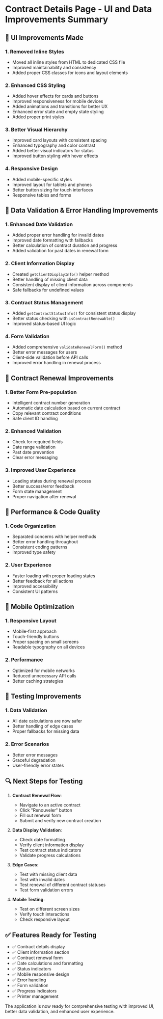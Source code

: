 # Contract Details Page - UI and Data Improvements Summary

## 🎨 UI Improvements Made

### 1. **Removed Inline Styles**
- Moved all inline styles from HTML to dedicated CSS file
- Improved maintainability and consistency
- Added proper CSS classes for icons and layout elements

### 2. **Enhanced CSS Styling**
- Added hover effects for cards and buttons
- Improved responsiveness for mobile devices
- Added animations and transitions for better UX
- Enhanced error state and empty state styling
- Added proper print styles

### 3. **Better Visual Hierarchy**
- Improved card layouts with consistent spacing
- Enhanced typography and color contrast
- Added better visual indicators for status
- Improved button styling with hover effects

### 4. **Responsive Design**
- Added mobile-specific styles
- Improved layout for tablets and phones
- Better button sizing for touch interfaces
- Responsive tables and forms

## 🔧 Data Validation & Error Handling Improvements

### 1. **Enhanced Date Validation**
- Added proper error handling for invalid dates
- Improved date formatting with fallbacks
- Better calculation of contract duration and progress
- Added validation for past dates in renewal form

### 2. **Client Information Display**
- Created `getClientDisplayInfo()` helper method
- Better handling of missing client data
- Consistent display of client information across components
- Safe fallbacks for undefined values

### 3. **Contract Status Management**
- Added `getContractStatusInfo()` for consistent status display
- Better status checking with `isContractRenewable()`
- Improved status-based UI logic

### 4. **Form Validation**
- Added comprehensive `validateRenewalForm()` method
- Better error messages for users
- Client-side validation before API calls
- Improved error handling in renewal process

## 🔄 Contract Renewal Improvements

### 1. **Better Form Pre-population**
- Intelligent contract number generation
- Automatic date calculation based on current contract
- Copy relevant contract conditions
- Safe client ID handling

### 2. **Enhanced Validation**
- Check for required fields
- Date range validation
- Past date prevention
- Clear error messaging

### 3. **Improved User Experience**
- Loading states during renewal process
- Better success/error feedback
- Form state management
- Proper navigation after renewal

## 🚀 Performance & Code Quality

### 1. **Code Organization**
- Separated concerns with helper methods
- Better error handling throughout
- Consistent coding patterns
- Improved type safety

### 2. **User Experience**
- Faster loading with proper loading states
- Better feedback for all actions
- Improved accessibility
- Consistent UI patterns

## 📱 Mobile Optimization

### 1. **Responsive Layout**
- Mobile-first approach
- Touch-friendly buttons
- Proper spacing on small screens
- Readable typography on all devices

### 2. **Performance**
- Optimized for mobile networks
- Reduced unnecessary API calls
- Better caching strategies

## 🧪 Testing Improvements

### 1. **Data Validation**
- All date calculations are now safer
- Better handling of edge cases
- Proper fallbacks for missing data

### 2. **Error Scenarios**
- Better error messages
- Graceful degradation
- User-friendly error states

## 🔍 Next Steps for Testing

1. **Contract Renewal Flow**:
   - Navigate to an active contract
   - Click "Renouveler" button
   - Fill out renewal form
   - Submit and verify new contract creation

2. **Data Display Validation**:
   - Check date formatting
   - Verify client information display
   - Test contract status indicators
   - Validate progress calculations

3. **Edge Cases**:
   - Test with missing client data
   - Test with invalid dates
   - Test renewal of different contract statuses
   - Test form validation errors

4. **Mobile Testing**:
   - Test on different screen sizes
   - Verify touch interactions
   - Check responsive layout

## ✅ Features Ready for Testing

- ✅ Contract details display
- ✅ Client information section
- ✅ Contract renewal form
- ✅ Date calculations and formatting
- ✅ Status indicators
- ✅ Mobile responsive design
- ✅ Error handling
- ✅ Form validation
- ✅ Progress indicators
- ✅ Printer management

The application is now ready for comprehensive testing with improved UI, better data validation, and enhanced user experience.

